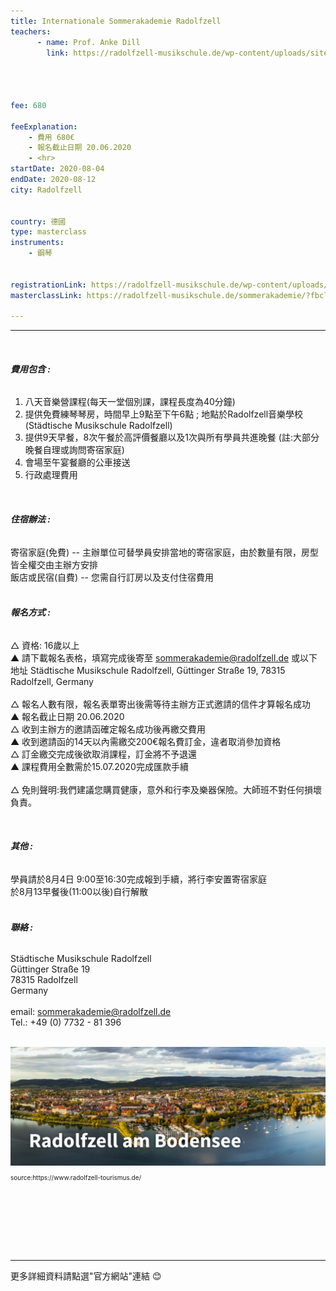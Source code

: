 ```yaml
---
title: Internationale Sommerakademie Radolfzell
teachers:
      - name: Prof. Anke Dill
        link: https://radolfzell-musikschule.de/wp-content/uploads/sites/3/2020/01/2020_Summer_Academy_e.pdf




fee: 680

feeExplanation: 
    - 費用 680€
    - 報名截止日期 20.06.2020
    - <hr>
startDate: 2020-08-04
endDate: 2020-08-12
city: Radolfzell
      

country: 德國
type: masterclass
instruments:
    - 鋼琴
    

registrationLink: https://radolfzell-musikschule.de/wp-content/uploads/sites/3/2020/01/Registration_engl.pdf
masterclassLink: https://radolfzell-musikschule.de/sommerakademie/?fbclid=IwAR3GaB175GMCOStqC9Zto0skcZj3gaMBlCphJuAViC2huvPVo8nqMkC8IRA
    
---
```

<hr><br>

###### __費用包含 :__<br> 

1) 八天音樂營課程(每天一堂個別課，課程長度為40分鐘)<br>
2) 提供免費練琴琴房，時間早上9點至下午6點 ; 地點於Radolfzell音樂學校(Städtische Musikschule Radolfzell)<br>
3) 提供9天早餐，8次午餐於高評價餐廳以及1次與所有學員共進晚餐 (註:大部分晚餐自理或詢問寄宿家庭)<br>
4) 會場至午宴餐廳的公車接送<br>
5) 行政處理費用<br>

<br> 

###### __住宿辦法 :__<br>
寄宿家庭(免費) -- 主辦單位可替學員安排當地的寄宿家庭，由於數量有限，房型皆全權交由主辦方安排<br>
飯店或民宿(自費) -- 您需自行訂房以及支付住宿費用<br>
<br> 
###### __報名方式 :__<br>
△ 資格: 16歲以上<br>
▲ 請下載報名表格，填寫完成後寄至 sommerakademie@radolfzell.de 或以下地址 
Städtische Musikschule Radolfzell, Güttinger Straße 19, 78315 Radolfzell, Germany<br>
<br>
△ 報名人數有限，報名表單寄出後需等待主辦方正式邀請的信件才算報名成功<br>
▲ 報名截止日期 20.06.2020<br>
△ 收到主辦方的邀請函確定報名成功後再繳交費用<br>
▲ 收到邀請函的14天以內需繳交200€報名費訂金，違者取消參加資格<br>
△ 訂金繳交完成後欲取消課程，訂金將不予退還<br>
▲ 課程費用全數需於15.07.2020完成匯款手續<br>
<br>
△ 免則聲明:我們建議您購買健康，意外和行李及樂器保險。大師班不對任何損壞負責。<br>

<br>

###### __其他 :__<br>
學員請於8月4日 9:00至16:30完成報到手續，將行李安置寄宿家庭<br>
於8月13早餐後(11:00以後)自行解散<br>
<br>

###### __聯絡 :__<br>
 Städtische Musikschule Radolfzell<br> 
 Güttinger Straße 19 <br>
 78315 Radolfzell<br>
 Germany<br>
<br>
email: sommerakademie@radolfzell.de<br>
Tel.: +49 (0) 7732 - 81 396<br>
<br>

<img src="/assets/img/radofzell-am-Bodensee.png" class="img-fluid" alt="...">
<P style="font-size: 10px">source:https://www.radolfzell-tourismus.de/</P>

<br>
<br>
<br>
<br>
<br>
<br>
<hr>
更多詳細資料請點選"官方網站"連結 😊
